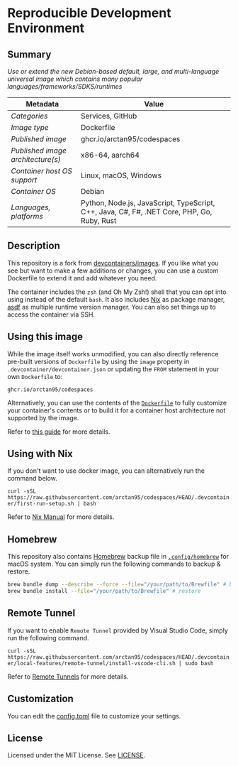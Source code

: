 # Reproducible Development Environment

## Summary

*Use or extend the new Debian-based default, large, and multi-language universal image which contains many popular languages/frameworks/SDKS/runtimes*

| Metadata | Value |
|----------|-------|
| *Categories* | Services, GitHub |
| *Image type* | Dockerfile |
| *Published image* | ghcr.io/arctan95/codespaces |
| *Published image architecture(s)* | x86-64, aarch64 |
| *Container host OS support* | Linux, macOS, Windows |
| *Container OS* | Debian |
| *Languages, platforms* | Python, Node.js, JavaScript, TypeScript, C++, Java, C#, F#, .NET Core, PHP, Go, Ruby, Rust |

## Description

This repository is a fork from [devcontainers/images](https://github.com/devcontainers/images). If you like what you see but want to make a few additions or changes, you can use a custom Dockerfile to extend it and add whatever you need.

The container includes the `zsh` (and Oh My Zsh!) shell that you can opt into using instead of the default `bash`. It also includes [Nix](https://nixos.org/) as package manager, [asdf](https://asdf-vm.com/) as multiple runtime version manager. You can also set things up to access the container via SSH.

## Using this image

While the image itself works unmodified, you can also directly reference pre-built versions of `Dockerfile` by using the `image` property in `.devcontainer/devcontainer.json` or updating the `FROM` statement in your own `Dockerfile` to:

`ghcr.io/arctan95/codespaces`

Alternatively, you can use the contents of the [`Dockerfile`](.devcontainer/Dockerfile) to fully customize your container's contents or to build it for a container host architecture not supported by the image.

Refer to [this guide](https://containers.dev/guide/dockerfile) for more details.

## Using with Nix

If you don't want to use docker image, you can alternatively run the command below.

`curl -sSL https://raw.githubusercontent.com/arctan95/codespaces/HEAD/.devcontainer/first-run-setup.sh | bash`

Refer to [Nix Manual](https://nixos.org/manual/nix/stable/) for more details.

## Homebrew

This repository also contains [Homebrew](https://brew.sh/) backup file in [`.config/homebrew`](.config/homebrew/Brewfile) for macOS system. You can simply run the following commands to backup & restore.

```sh
brew bundle dump --describe --force --file="/your/path/to/Brewfile" # backup
brew bundle install --file="/your/path/to/Brewfile" # restore
```

## Remote Tunnel

If you want to enable `Remote Tunnel` provided by Visual Studio Code, simply run the following command.

`curl -sSL https://raw.githubusercontent.com/arctan95/codespaces/HEAD/.devcontainer/local-features/remote-tunnel/install-vscode-cli.sh | sudo bash`

Refer to [Remote Tunnels](https://code.visualstudio.com/docs/remote/tunnels) for more details.

## Customization
You can edit the [config.toml](config.toml) file to customize your settings.

## License

Licensed under the MIT License. See [LICENSE](https://github.com/arctan95/codespaces/blob/master/LICENSE).

